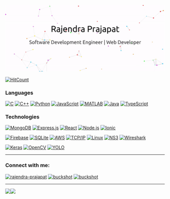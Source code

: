 [![Header](https://raw.githubusercontent.com/Rajpra786/Rajpra786/main/images/gif.gif)](https://github.com/rajpra786)

[![HitCount](http://hits.dwyl.com/rajpra786/rajpra786.svg)](http://hits.dwyl.com/rajpra786/rajpra786)

### Languages

[![C](https://img.shields.io/badge/-C-fff?&logo=C)](https://github.com/rajpra786?tab=repositories&q=&type=&language=c)
[![C++](https://img.shields.io/badge/-C++-fff?&logo=c%2b%2b&logoColor=00599C)](https://github.com/rajpra786?tab=repositories&q=&type=&language=c%2B%2B)
[![Python](https://img.shields.io/badge/-Python-fff?&logo=python)](https://github.com/rajpra786?tab=repositories&q=&type=&language=python)
[![JavaScript](https://img.shields.io/badge/-JavaScript-fff?&logo=JavaScript&logoColor=ddc508)](https://github.com/rajpra786?tab=repositories&q=&type=&language=javascript)
[![MATLAB](https://img.shields.io/badge/-MATLAB-fff?&logo=Matlab&logoColor=007ACC)](https://github.com/rajpra786?tab=repositories&q=&type=&language=matlab)
[![Java](https://img.shields.io/badge/-Java-fff?&logo=Java&logoColor=007396)](https://github.com/rajpra786?tab=repositories&q=&type=&language=java)
[![TypeScript](https://img.shields.io/badge/-TypeScript-fff?&logo=TypeScript&logoColor=007ACC)](https://github.com/rajpra786?tab=repositories&q=&type=&language=typescript)




### Technologies

[![MongoDB](https://img.shields.io/badge/-MongoDB-fff?&logo=MongoDB)](#)
[![Express.js](https://img.shields.io/badge/-Express.js-fff?&logo=Express.js)](#)
[![React](https://img.shields.io/badge/-React-fff?&logo=React)](#)
[![Node.js](https://img.shields.io/badge/-Node.js-fff?&logo=node.js)](#)
[![Ionic](https://img.shields.io/badge/-Ionic-fff?&logo=Ionic&logoColor=007ACC)](#)


[![Firebase](https://img.shields.io/badge/-Firebase-fff?&logo=Firebase)](#)
[![SQLite](https://img.shields.io/badge/-SQLite-fff?&logo=SQLite&logoColor=1f53b5)](#)
[![AWS](https://img.shields.io/badge/-AWS-fff?&logo=Amazon-AWS&logoColor=232F3E)](#)
[![TCP/IP](https://img.shields.io/badge/-TCP/IP-fff?&logo=Cisco)](#)
[![Linux](https://img.shields.io/badge/-Linux-fff?&logo=linux&logoColor=000)](#)
[![NS3](https://img.shields.io/badge/-NS3-fff?&logo=NS3&logoColor=000)](#)
[![Wireshark](https://img.shields.io/badge/-Wireshark-fff?&logo=Wireshark&logoColor=1f53b5)](#)

[![Keras](https://img.shields.io/badge/-Keras-fff?&logo=b31232)](#)
[![OpenCV](https://img.shields.io/badge/-OpenCV-fff?&logo=OpenCV)](#)
[![YOLO](https://img.shields.io/badge/-YOLO-fff?&logo=YOLO)](#)

---

<p align="left">
<h3 align="left">Connect with me:</h3>
<a href="https://www.linkedin.com/in/rajendra-prajapat/" target="blank"><img align="center" src="https://cdn.jsdelivr.net/npm/simple-icons@3.0.1/icons/linkedin.svg" alt="rajendra-prajapat" height="30" width="40" /></a>
<a href="https://www.codechef.com/users/prajapat786" target="blank"><img align="center" src="https://cdn.jsdelivr.net/npm/simple-icons@3.1.0/icons/codechef.svg" alt="buckshot" height="30" width="40" /></a>
<a href="https://medium.com/@raj.int.pra" target="blank"><img align="center" src="https://cdn.jsdelivr.net/npm/simple-icons@3.1.0/icons/medium.svg" alt="buckshot" height="30" width="40" /></a>
</p>
</div>

---




<a href="#"><img height="137.3px" src="https://github-readme-stats.vercel.app/api?username=rajpra786&hide_title=true&hide_border=true&show_icons=true&include_all_commits=true&count_private=true&line_height=21&text_color=000&icon_color=000&bg_color=0,ea6161,ffc64d,fffc4d,52fa5a&theme=graywhite" /><!-- wi*quL3fcV --><img height="137.3px" src="https://github-readme-stats.vercel.app/api/top-langs/?username=rajpra786&hide=html&hide_title=true&hide_border=true&layout=compact&langs_count=7&exclude_repo=comp426&text_color=000&icon_color=fff&bg_color=0,52fa5a,4dfcff,c64dff&theme=graywhite" /></a>
